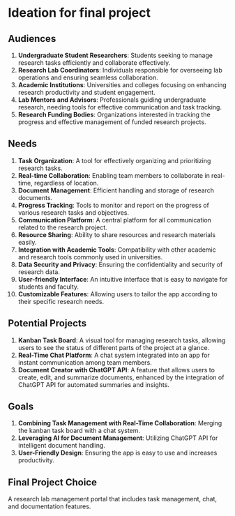 # Ideation for final project

## Audiences
1. **Undergraduate Student Researchers**: Students seeking to manage research tasks efficiently and collaborate effectively.
2. **Research Lab Coordinators**: Individuals responsible for overseeing lab operations and ensuring seamless collaboration.
3. **Academic Institutions**: Universities and colleges focusing on enhancing research productivity and student engagement.
4. **Lab Mentors and Advisors**: Professionals guiding undergraduate research, needing tools for effective communication and task tracking.
5. **Research Funding Bodies**: Organizations interested in tracking the progress and effective management of funded research projects.

## Needs
1. **Task Organization**: A tool for effectively organizing and prioritizing research tasks.
2. **Real-time Collaboration**: Enabling team members to collaborate in real-time, regardless of location.
3. **Document Management**: Efficient handling and storage of research documents.
4. **Progress Tracking**: Tools to monitor and report on the progress of various research tasks and objectives.
5. **Communication Platform**: A central platform for all communication related to the research project.
6. **Resource Sharing**: Ability to share resources and research materials easily.
7. **Integration with Academic Tools**: Compatibility with other academic and research tools commonly used in universities.
8. **Data Security and Privacy**: Ensuring the confidentiality and security of research data.
9. **User-friendly Interface**: An intuitive interface that is easy to navigate for students and faculty.
10. **Customizable Features**: Allowing users to tailor the app according to their specific research needs.

## Potential Projects
1. **Kanban Task Board**: A visual tool for managing research tasks, allowing users to see the status of different parts of the project at a glance.
2. **Real-Time Chat Platform**: A chat system integrated into an app for instant communication among team members.
3. **Document Creator with ChatGPT API**: A feature that allows users to create, edit, and summarize documents, enhanced by the integration of ChatGPT API for automated summaries and insights.

## Goals
1. **Combining Task Management with Real-Time Collaboration**: Merging the kanban task board with a chat system.
2. **Leveraging AI for Document Management**: Utilizing ChatGPT API for intelligent document handling.
3. **User-Friendly Design**: Ensuring the app is easy to use and increases productivity.

## Final Project Choice
A research lab management portal that includes task management, chat, and documentation features.